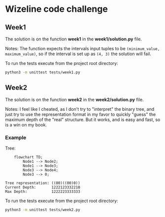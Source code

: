 # Wizeline code challenge

## Week1

The solution is on the function **week1** in the **week1/solution.py** file.

Notes: The function expects the intervals input tuples to be `(minimum_value, maximum_value)`, so if the interval is set up as `(4, 3)` the solution will fail.

To run the tests execute from the project root directory:

```bash
python3 -m unittest tests/week1.py
```

## Week2

The solution is on the function **week2** in the **week2/solution.py** file.

Notes: I feel like I cheated, as I don't try to "interpret" the binary tree, and just try to use the representation format in my favor to quickly "guess" the maximum depth of the "real" structure. But it works, and is easy and fast, so is a win on my book.

### Example

Tree:

```mermaid
    flowchart TD;
        Node1 --> Node2;
        Node1 --> Node3;
        Node3 --> Node4;
        Node3 --> 0;
```

```text
Tree representation: ((00)((00)0))
Current Depth:       1222123332210
Max Depth:           1222223333333
```

To run the tests execute from the project root directory:

```bash
python3 -m unittest tests/week2.py
```
